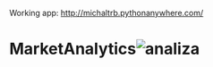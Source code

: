 Working app: http://michaltrb.pythonanywhere.com/

# MarketAnalytics![analiza](https://user-images.githubusercontent.com/85738518/184647910-2e8b4fce-be21-433c-be6c-3c4b402cdf61.gif)
